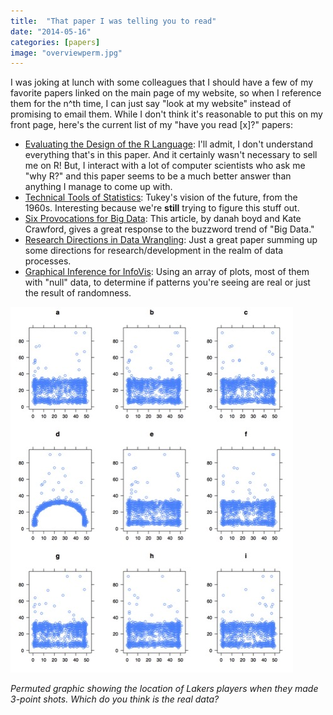 ```yaml
---
title:  "That paper I was telling you to read" 
date: "2014-05-16"
categories: [papers]
image: "overviewperm.jpg"
---
```


I was joking at lunch with some colleagues that I should have a few of my favorite papers linked on the main page of my website, so when I reference them for the n\^th time, I can just say "look at my website" instead of promising to email them. While I don't think it's reasonable to put this on my front page, here's the current list of my "have you read \[x\]?" papers:

-   [Evaluating the Design of the R Language](http://janvitek.org/pubs/ecoop12.pdf): I'll admit, I don't understand everything that's in this paper. And it certainly wasn't necessary to sell me on R! But, I interact with a lot of computer scientists who ask me "why R?" and this paper seems to be a much better answer than anything I manage to come up with.
-   [Technical Tools of Statistics](ftp://cm.bell-labs.com/cm/stat/tukey/memo/techtools.html): Tukey's vision of the future, from the 1960s. Interesting because we're **still** trying to figure this stuff out.
-   [Six Provocations for Big Data](http://softwarestudies.com/cultural_analytics/Six_Provocations_for_Big_Data.pdf): This article, by danah boyd and Kate Crawford, gives a great response to the buzzword trend of "Big Data."
-   [Research Directions in Data Wrangling](http://vis.stanford.edu/files/2011-DataWrangling-IVJ.pdf): Just a great paper summing up some directions for research/development in the realm of data processes.
-   [Graphical Inference for InfoVis](http://jonathanstray.com/papers/wickham.pdf): Using an array of plots, most of them with "null" data, to determine if patterns you're seeing are real or just the result of randomness.

![Permuted basketball](overviewperm.jpg)

*Permuted graphic showing the location of Lakers players when they made 3-point shots. Which do you think is the real data?*
